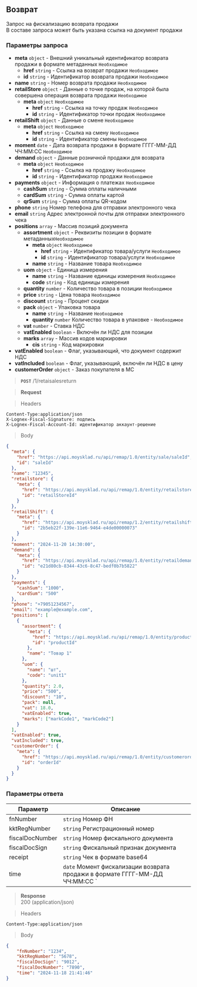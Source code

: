 ## Возврат

Запрос на фискализацию возврата продажи<br/>
В составе запроса может быть указана ссылка на документ продажи

### Параметры запроса
+ **meta** `object` - Внешний уникальный идентификатор возврата продажи в формате метаданных `Необходимое`
    + **href** `string` - Ссылка на возврат продажи `Необходимое`
    + **id** `string` - Идентификатор возврата продажи `Необходимое`
+ **name** `string` - Номер возврата продажи `Необходимое`
+ **retailStore** `object` - Данные о точке продаж, на которой была совершена операция возврата продажи `Необходимое`
    + **meta** `object` `Необходимое`
        + **href** `string` - Ссылка на точку продаж `Необходимое`
        + **id** `string` - Идентификатор точки продаж `Необходимое`
+ **retailShift** `object` - Данные о смене `Необходимое`
    + **meta** `object` `Необходимое`
        + **href** `string` - Ссылка на смену `Необходимое`
        + **id** `string` - Идентификатор смены `Необходимое`
+ **moment** `date` - Дата возврата продажи в формате ГГГГ-ММ-ДД ЧЧ:ММ:СС `Необходимое`
+ **demand** `object` - Данные розничной продажи для возврата
    + **meta** `object` `Необходимое`
        + **href** `string` - Ссылка на продажу `Необходимое`
        + **id** `string` - Идентификатор продажи `Необходимое`
+ **payments** `object` - Информация о платежах `Необходимое`
    + **cashSum** `string` - Сумма оплаты наличными
    + **cardSum** `string` - Сумма оплаты картой
    + **qrSum** `string` - Сумма оплаты QR-кодом
+ **phone** `string` Номер телефона для отправки электронного чека
+ **email** `string` Адрес электронной почты для отправки электронного чека
+ **positions** `array` - Массив позиций документа
    + **assortment** `object` - Реквизиты позиции в формате метаданных`Необходимое`
        + **meta** `object` `Необходимое`
            + **href** `string` - Идентификатор товара/услуги `Необходимое`
            + **id** `string` - Идентификатор товара/услуги `Необходимое`
        + **name** `string` - Название товара `Необходимое`
    + **uom** `object` - Единица измерения
        + **name** `string` - Название единицы измерения `Необходимое`
        + **code** `string` - Код единицы измерения
    + **quantity** `number` - Количество товара в позиции `Необходимое`
    + **price** `string` - Цена товара `Необходимое`
    + **discount** `string` - Процент скидки
    + **pack** `object` - Упаковка товара
        + **name** `string` - Название `Необходимое`
        + **quantity** `number` Количество товара в упаковке - `Необходимое`
    + **vat** `number` - Ставка НДС
    + **vatEnabled** `boolean` - Включён ли НДС для позиции
    + **marks** `array` - Массив кодов маркировки
        + **cis** `string` - Код маркировки
+ **vatEnabled** `boolean` - Флаг, указывающий, что документ содержит НДС
+ **vatIncluded** `boolean` - Флаг, указывающий, включён ли НДС в цену
+ **customerOrder** `object` - Заказ покупателя в МС

> **`POST`**
> /1/retaisalesreturn

> **Request**

> Headers

```
Content-Type:application/json
X-Lognex-Fiscal-Signature: подпись
X-Lognex-Fiscal-Account-Id: идентификатор аккаунт-решение
```

> Body

```json
{
  "meta": {
    "href": "https://api.moysklad.ru/api/remap/1.0/entity/sale/saleId",
    "id": "saleId"
  },
  "name": "12345",
  "retailstore": {
    "meta": {
      "href": "https://api.moysklad.ru/api/remap/1.0/entity/retailstore/retailStoreId",
      "id": "retailStoreId"
    }
  },
  "retailShift": {
    "meta": {
      "href": "https://api.moysklad.ru/api/remap/1.2/entity/retailshift/2b5eb22f-139e-11e6-9464-e4de00000073",
      "id": "2b5eb22f-139e-11e6-9464-e4de00000073"
    }
  },
  "moment": "2024-11-20 14:30:00",
  "demand": {
    "meta": {
      "href": "https://api.moysklad.ru/api/remap/1.0/entity/retaildemand/retaildemandid/",
      "id": "e21d80cb-8344-43c6-8c47-bedf0b7b5822"
    }
  },
  "payments": {
    "cashSum": "1000",
    "cardSum": "500"
  },
  "phone": "+79051234567",
  "email": "example@example.com",
  "positions": [
    {
      "assortment": {
        "meta": {
          "href": "https://api.moysklad.ru/api/remap/1.0/entity/product/productId",
          "id": "productId"
        },
        "name": "Товар 1"
      },
      "uom": {
        "name": "шт",
        "code": "unit1"
      },
      "quantity": 2.0,
      "price": "500",
      "discount": "10",
      "pack": null,
      "vat": 18.0,
      "vatEnabled": true,
      "marks": ["markCode1", "markCode2"]
    }
  ],
  "vatEnabled": true,
  "vatIncluded": true,
  "customerOrder": {
    "meta": {
      "href": "https://api.moysklad.ru/api/remap/1.0/entity/customerorder/orderId",
      "id": "orderId"
    }
  }
}
```

### Параметры ответа
| Параметр        | Описание                                                                    |
|-----------------|-----------------------------------------------------------------------------|
| fnNumber        | `string` Номер ФН                                                           |
| kktRegNumber    | `string` Регистрационный номер                                              |
| fiscalDocNumber | `string` Номер фискального документа                                        |
| fiscalDocSign   | `string` Фискальный признак документа                                       |
| receipt         | `string` Чек в формате base64                                               |
| time            | `date` Момент фискализации возврата продажи в формате ГГГГ-ММ-ДД ЧЧ:ММ:СС ` |

> **Response**   
> 200 (application/json)

> Headers

```
Content-Type:application/json
```

> Body

```json
{
    "fnNumber": "1234",
    "kktRegNumber": "5678",
    "fiscalDocSign": "9012",
    "fiscalDocNumber": "7890",
    "time": "2024-11-18 21:41:46"
}
```
